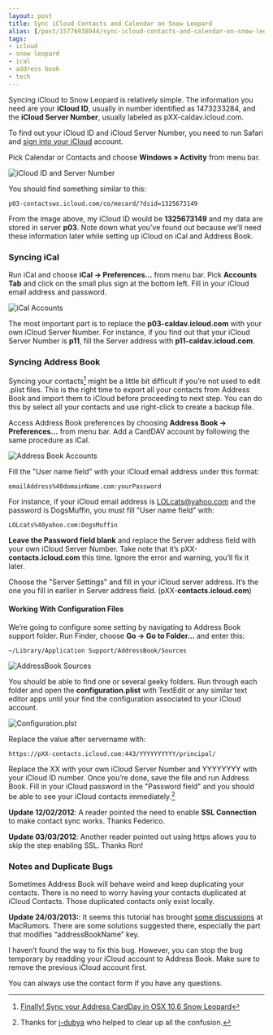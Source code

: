 ```yaml
---
layout: post
title: Sync iCloud Contacts and Calendar on Snow Leopard
alias: [/post/15776938944/sync-icloud-contacts-and-calendar-on-snow-leopard, post/15776938944/]
tags:
- icloud
- snow leopard
- ical
- address book
- tech
---
```

Syncing iCloud to Snow Leopard is relatively simple. The information you need are your __iCloud ID__, usually in number identified as 1473233284, and the __iCloud Server Number__, usually labeled as pXX-caldav.icloud.com.

To find out your iCloud ID and iCloud Server Number, you need to run Safari and [sign into your iCloud](https://www.icloud.com/ "iCloud") account.

Pick Calendar or Contacts and choose __Windows » Activity__ from menu bar.

![iCloud ID and Server Number](http://images.sayzlim.net/2012/01/sync_icloud_id.jpg)

You should find something similar to this:

	p03-contactsws.icloud.com/co/mecard/?dsid=1325673149

From the image above, my iCloud ID would be __1325673149__ and my data are stored in server __p03__. Note down what you’ve found out because we’ll need these information later while setting up iCloud on iCal and Address Book.

### Syncing iCal
Run iCal and choose __iCal -&gt; Preferences…__ from menu bar. Pick __Accounts Tab__ and click on the small plus sign at the bottom left. Fill in your iCloud email address and password.

![iCal Accounts](http://images.sayzlim.net/2012/01/sync_ical_setting.jpg)

The most important part is to replace the __p03-caldav.icloud.com__ with your own iCloud Server Number. For instance, if you find out that your iCloud Server Number is __p11__, fill the Server address with __p11-caldav.icloud.com__.

### Syncing Address Book
Syncing your contacts[^1] might be a little bit difficult if you’re not used to edit .plist files. This is the right time to export all your contacts from Address Book and import them to iCloud before proceeding to next step. You can do this by select all your contacts and use right-click to create a backup file.

Access Address Book preferences by choosing __Address Book -&gt; Preferences…__ from menu bar. Add a CardDAV account by following the same procedure as iCal.

![Address Book Accounts](http://images.sayzlim.net/2012/01/sync_addressbook.jpg)

Fill the "User name field" with your iCloud email address under this format:

	emailAddress%40domainName.com:yourPassword

For instance, if your iCloud email address is LOLcats@yahoo.com and the password is DogsMuffin, you must fill "User name field" with:

	LOLcats%40yahoo.com:DogsMuffin

__Leave the Password field blank__ and replace the Server address field with your own iCloud Server Number. Take note that it’s pXX-__contacts.icloud.com__ this time. Ignore the error and warning, you’ll fix it later.

Choose the "Server Settings" and fill in your iCloud server address. It’s the one you fill in earlier in Server address field. (pXX-__contacts.icloud.com__)

#### Working With Configuration Files
We’re going to configure some setting by navigating to Address Book support folder. Run Finder, choose __Go -&gt; Go to Folder…__ and enter this:

	~/Library/Application Support/AddressBook/Sources

![AddressBook Sources](http://images.sayzlim.net/2012/01/sync_folder.jpg)

You should be able to find one or several geeky folders. Run through each folder and open the __configuration.plist__ with TextEdit or any similar text editor apps until your find the configuration associated to your iCloud account.

![Configuration.plst](http://images.sayzlim.net/2012/01/sync_configuration.jpg)

Replace the value after servername with:

	https://pXX-contacts.icloud.com:443/YYYYYYYYYY/principal/

Replace the XX with your own iCloud Server Number and YYYYYYYY with your iCloud ID number. Once you’re done, save the file and run Address Book. Fill in your iCloud password in the "Password field" and you should be able to see your iCloud contacts immediately.[^2]

__Update 12/02/2012__: A reader pointed the need to enable __SSL Connection__ to make contact sync works. Thanks Federico.

__Update 03/03/2012__: Another reader pointed out using https allows you to skip the step enabling SSL. Thanks Ron!

### Notes and Duplicate Bugs
Sometimes Address Book will behave weird and keep duplicating your contacts. There is no need to worry having your contacts duplicated at iCloud Contacts. Those duplicated contacts only exist locally.

__Update 24/03/2013:__: It seems this tutorial has brought [some discussions][15] at MacRumors. There are some solutions suggested there, especially the part that modifies “addressBookName” key.

[15]: http://forums.macrumors.com/showthread.php?p=14811447

I haven’t found the way to fix this bug. However, you can stop the bug temporary by readding your iCloud account to Address Book. Make sure to remove the previous iCloud account first.

You can always use the contact form if you have any questions.

[^1]: [Finally! Sync your Address CardDav in OSX 10.6 Snow Leopard](http://forums.macrumors.com/showthread.php?t=1265730)
[^2]: Thanks for [j-dubya](http://forums.macrumors.com/member.php?u=636665) who helped to clear up all the confusion.